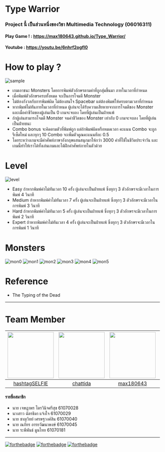 # Type Warrior
### Project นี้ เป็นส่วนหนึ่งของวิชา Multimedia Technology (06016311)

#### Play Game ! : https://max180643.github.io/Type_Warrior/
#### Youtube : https://youtu.be/6nhrf2ogfl0

# How to play ?
![sample](https://github.com/max180643/Type_Warrior/blob/master/img/sample.PNG)
- เกมเอาชนะ Monsters โดยการพิมพ์ตัวอักษรตามคำที่ถูกสุ่มขึ้นมา ภายในเวลาที่กำหนด
- เมื่อพิมพ์ตัวอักษรครบทั้งหมด จะเป็นการโจมตี Monster
- ไม่ต้องกังวลกับการพิมพ์ผิด ไม่ต้องสนใจ Spacebar แต่ต้องพิมพ์ให้ครบตามเวลาที่กำหนด
- หากพิมพ์ไม่ทันภายในเวลาที่กำหนด ผู้เล่นจะได้รับความเสียหายจากการโจมตีของ Monster และเมื่อค่าชีวิตของผู้เล่นเป็น 0 เกมจะจบลง โดยที่ผู้เล่นเป็นฝ่ายแพ้
- ถ้าผู้เล่นสามารถโจมตี Monster จนค่าชีวิตของ Monster เท่ากับ 0 เกมจะจบลง  โดยที่ผู้เล่นเป็นฝ่ายชนะ
- Combo bonus จะคิดตามตัวที่พิมพ์ถูก แต่ถ้าพิมพ์ผิดหรือหมดเวลา คะแนน Combo จะถูกรีเซ็ตใหม่ และทุกๆ 10 Combo จะเพิ่มตัวคูณคะแนนทีละ 0.5
- โดยระหว่างเกมจะมีคำศัพท์ภาษาอังกฤษแสนสนุกมาให้กว่า 3000 คำที่ใช้ในชีวิตประจำวัน และเกมนี้ทำให้เราได้ทั้งเล่นเกมและได้ฝึกคำศัพท์ภายในตัวด้วย

# Level
![level](https://github.com/max180643/Type_Warrior/blob/master/img/samplelevel.PNG)
- Easy ถ้าหากพิมพ์คำไม่ทันเวลา 10 ครั้ง ผู้เล่นจะเป็นฝ่ายแพ้ ซึ่งทุกๆ 3 ตัวอักษรจะมีเวลาในการพิมพ์ 4 วินาที
- Medium ถ้าหากพิมพ์คำไม่ทันเวลา 7 ครั้ง ผู้เล่นจะเป็นฝ่ายแพ้ ซึ่งทุกๆ 3 ตัวอักษรจะมีเวลาในการพิมพ์ 3 วินาที
- Hard ถ้าหากพิมพ์คำไม่ทันเวลา 5 ครั้ง ผู้เล่นจะเป็นฝ่ายแพ้ ซึ่งทุกๆ 3 ตัวอักษรจะมีเวลาในการพิมพ์ 2 วินาที
- Expert ถ้าหากพิมพ์คำไม่ทันเวลา 4 ครั้ง ผู้เล่นจะเป็นฝ่ายแพ้ ซึ่งทุกๆ 3 ตัวอักษรจะมีเวลาในการพิมพ์ 1 วินาที

# Monsters
![mon0](https://github.com/max180643/Type_Warrior/blob/master/img/Mons0.gif)
![mon1](https://github.com/max180643/Type_Warrior/blob/master/img/Mons1.gif)
![mon2](https://github.com/max180643/Type_Warrior/blob/master/img/Mons2.gif)
![mon3](https://github.com/max180643/Type_Warrior/blob/master/img/Mons3.gif)
![mon4](https://github.com/max180643/Type_Warrior/blob/master/img/Mons4.gif)
![mon5](https://github.com/max180643/Type_Warrior/blob/master/img/Mons5.gif)

# Reference
- The Typing of the Dead

_____
# Team Member
|<img src="README/hashtagSELFIE.jpeg" width="150px" height="150px">|<img src="README/chattida.jpg" width="150px" height="150px">|<img src="README/max180643.jpg" width="150px" height="150px">|<img src="README/NAPATKRUP.jpeg" width="150px" height="150px">|<img src="README/rapeeza1598.jpeg" width="150px" height="150px">|
|:-----:|:-----:|:-----:|:-----:|:-----:|
|[hashtagSELFIE](https://github.com/hashtagSELFIE)|[chattida](https://github.com/chattida)|[max180643](https://github.com/max180643)|[napatkrup](https://github.com/NAPATKRUP)|[rapeeza1598](https://github.com/rapeeza1598)|

#### รายชื่อสมาชิก
- นาย เจษฎาพร ไตรวินิจศรีสุข 61070028
- นางสาว ฉัตรธิดา แจ้งใจ 61070029
- นาย ชาญวิทย์ เศรษฐวงศ์สิน 61070040
- นาย ณภัทร อารยวัฒนาพงษ์ 61070045
- นาย ระพีพันธ์ มูนไทย 61070181
_____
[![forthebadge](https://forthebadge.com/images/badges/uses-html.svg)](https://www.w3schools.com/html/) [![forthebadge](https://forthebadge.com/images/badges/uses-css.svg)](https://www.w3schools.com/css/) [![forthebadge](https://forthebadge.com/images/badges/uses-js.svg)](https://www.w3schools.com/js/)
